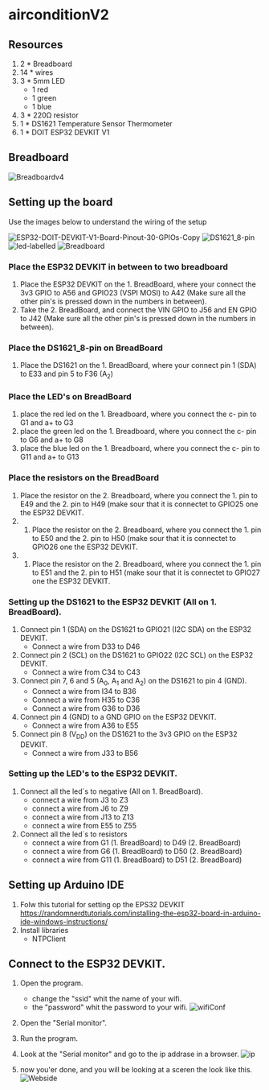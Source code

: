 # airconditionV2
 
## Resources

1. 2 * Breadboard 
2. 14 * wires
3. 3 * 5mm LED
   - 1 red 
   - 1 green
   - 1 blue
5. 3 * 220Ω resistor
6. 1 * DS1621 Temperature Sensor Thermometer
7. 1 * DOIT ESP32 DEVKIT V1

## Breadboard
<!--![airconditionV2](https://user-images.githubusercontent.com/40162593/133789003-07c5d6a3-4d97-4ab8-a157-d5a57662b16a.png)-->
<!--![Breadboardv2](https://user-images.githubusercontent.com/40162593/133884399-d902ef32-fdb9-48b6-b0b6-ae164d286895.png)-->
<!--![Breadboardv3](https://user-images.githubusercontent.com/40162593/133884882-ebc3fb25-db2f-4b40-9e93-8d55dbf0a8c2.png)-->
![Breadboardv4](https://user-images.githubusercontent.com/40162593/133886941-7c4b6f03-19c2-4000-af02-df526ff3942f.png)

## Setting up the board

Use the images below to understand the wiring of the setup



![ESP32-DOIT-DEVKIT-V1-Board-Pinout-30-GPIOs-Copy](https://user-images.githubusercontent.com/40162593/133789754-861cc8f0-d1d8-422c-8ef9-1a139d93898a.png)
![DS1621_8-pin](https://user-images.githubusercontent.com/40162593/133790604-0b006b64-3559-432f-9224-510e0dffe16e.png)
![led-labelled](https://user-images.githubusercontent.com/40162593/133800583-c5de258b-33f9-498c-84ea-cdc249346c64.png)
![Breadboard](https://user-images.githubusercontent.com/40162593/133803772-38a72373-75a0-46a4-942b-07bff7b0160a.png)

### Place the ESP32 DEVKIT in between to two breadboard

1. Place the ESP32 DEVKIT on the 1. BreadBoard, where your connect the 3v3 GPIO to A56 and GPIO23 (VSPI MOSI) to A42 (Make sure all the other pin's is pressed down in the numbers in between).
2. Take the 2. BreadBoard, and connect the VIN GPIO to J56 and EN GPIO to J42 (Make sure all the other pin's is pressed down in the numbers in between).

### Place the DS1621_8-pin on BreadBoard

1. Place the DS1621 on the 1. BreadBoard, where your connect pin 1 (SDA) to E33 and pin 5 to F36 (A<sub>2</sub>)

### Place the LED's on BreadBoard

1. place the red led on the 1. Breadboard, where you connect the c- pin to G1 and a+ to G3
2. place the green led on the 1. Breadboard, where you connect the c- pin to G6 and a+ to G8
3. place the blue led on the 1. Breadboard, where you connect the c- pin to G11 and a+ to G13

### Place the resistors on the BreadBoard
1. Place the resistor on the 2. Breadboard, where you connect the 1. pin to E49 and the 2. pin to H49 (make sour that it is connectet to GPIO25 one the ESP32 DEVKIT.
2. 1. Place the resistor on the 2. Breadboard, where you connect the 1. pin to E50 and the 2. pin to H50 (make sour that it is connectet to GPIO26 one the ESP32 DEVKIT.
3. 1. Place the resistor on the 2. Breadboard, where you connect the 1. pin to E51 and the 2. pin to H51 (make sour that it is connectet to GPIO27 one the ESP32 DEVKIT.

### Setting up the DS1621 to the ESP32 DEVKIT (All on 1. BreadBoard).

1. Connect pin 1 (SDA) on the DS1621 to GPIO21 (I2C SDA) on the ESP32 DEVKIT.
   - Connect a wire from D33 to D46
3. Connect pin 2 (SCL) on the DS1621 to GPIO22 (I2C SCL) on the ESP32 DEVKIT.
   - Connect a wire from C34 to C43
5. Connect pin 7, 6 and 5 (A<sub>0</sub>, A<sub>1</sub> and A<sub>2</sub>) on the DS1621 to pin 4 (GND).
   - Connect a wire from I34 to B36
   - Connect a wire from H35 to C36
   - Connect a wire from G36 to D36
7. Connect pin 4 (GND) to a GND GPIO on the ESP32 DEVKIT.
   - Connect a wire from A36 to E55 
8. Connect pin 8 (V<sub>DD</sub>) on the DS1621 to the 3v3 GPIO on the ESP32 DEVKIT.
   - Connect a wire from J33 to B56

### Setting up the LED's to the ESP32 DEVKIT.

1. Connect all the led´s to negative (All on 1. BreadBoard).
   - connect a wire from J3 to Z3
   - connect a wire from J6 to Z9
   - connect a wire from J13 to Z13 
   - connect a wire from E55 to Z55
2. Connect all the led´s to resistors
   - connect a wire from G1 (1. BreadBoard) to D49 (2. BreadBoard)
   - connect a wire from G6 (1. BreadBoard) to D50 (2. BreadBoard)
   - connect a wire from G11 (1. BreadBoard) to D51 (2. BreadBoard)

## Setting up Arduino IDE
1. Folw this tutorial for setting op the EPS32 DEVKIT https://randomnerdtutorials.com/installing-the-esp32-board-in-arduino-ide-windows-instructions/
2. Install libraries
   - NTPClient

## Connect to the ESP32 DEVKIT.
1. Open the program.
   - change the "ssid" whit the name of your wifi.
   -  the "password" whit the password to your wifi. 
   ![wifiConf](https://user-images.githubusercontent.com/40162593/133924649-a9d3c049-754d-466d-9421-7e13a9e42b8f.PNG)

3. Open the "Serial monitor".
4. Run the program.
5. Look at the "Serial monitor" and go to the ip addrase in a browser.
![ip](https://user-images.githubusercontent.com/40162593/133924877-ca66348f-892f-46a3-bde3-3810b59405fe.PNG)
6. now you'er done, and you will be looking at a sceren the look like this.
![Webside](https://user-images.githubusercontent.com/40162593/133924949-2ae2d302-e735-4287-8878-1708a402530d.PNG)
  

